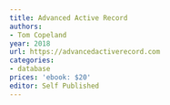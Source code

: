 ```yaml
---
title: Advanced Active Record
authors:
- Tom Copeland
year: 2018
url: https://advancedactiverecord.com
categories:
- database
prices: 'ebook: $20'
editor: Self Published
---
```

